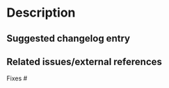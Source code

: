 <!-- Provide a general summary of your changes in the title above. -->

<!--
============================================================================================
Warning: AI-generated PRs are NOT welcome and may result in a ban from this repository.

Please read the CONTRIBUTING guide before submitting your pull request.

Also, please make sure your pull request passes all continuous integration checks.
PRs which are failing their CI checks will likely be ignored by the maintainers.

Small PRs using atomic, descriptive commits are hugely appreciated, as it will make
reviewing your changes easier for the maintainers.

============================================================================================
-->

# Description
<!--
What do you want to achieve with this PR? Why did you write this code? What problem does this PR solve?
Describe your changes in detail and, if relevant, explain which choices you have made and why.
-->


## Suggested changelog entry
<!--
Please provide a short description of the change for the changelog.
-->


## Related issues/external references

Fixes #
